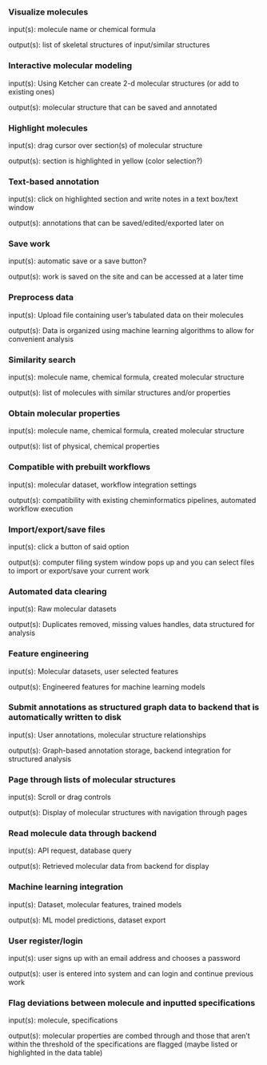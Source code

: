 ### Visualize molecules
input(s): molecule name or chemical formula

output(s): list of skeletal structures of input/similar structures
### Interactive molecular modeling
input(s): Using Ketcher can create 2-d molecular structures (or add to existing ones)

output(s): molecular structure that can be saved and annotated
### Highlight molecules
input(s): drag cursor over section(s) of molecular structure

output(s): section is highlighted in yellow (color selection?)
### Text-based annotation
input(s): click on highlighted section and write notes in a text box/text window

output(s): annotations that can be saved/edited/exported later on
### Save work
input(s): automatic save or a save button?

output(s): work is saved on the site and can be accessed at a later time
### Preprocess data
input(s): Upload file containing user’s tabulated data on their molecules

output(s): Data is organized using machine learning algorithms to allow for convenient analysis
### Similarity search
input(s): molecule name, chemical formula, created molecular structure

output(s): list of molecules with similar structures and/or properties
### Obtain molecular properties
input(s): molecule name, chemical formula, created molecular structure

output(s): list of physical, chemical properties 
### Compatible with prebuilt workflows
input(s): molecular dataset, workflow integration settings

output(s): compatibility with existing cheminformatics pipelines, automated workflow execution
### Import/export/save files
input(s): click a button of said option

output(s): computer filing system window pops up and you can select files to import or export/save your current work
### Automated data clearing
input(s): Raw molecular datasets

output(s): Duplicates removed, missing values handles, data structured for analysis
### Feature engineering
input(s): Molecular datasets, user selected features

output(s): Engineered features for machine learning models
### Submit annotations as structured graph data to backend that is automatically written to disk
input(s): User annotations, molecular structure relationships

output(s): Graph-based annotation storage, backend integration for structured analysis
### Page through lists of molecular structures
input(s): Scroll or drag controls

output(s): Display of molecular structures with navigation through pages
### Read molecule data through backend
input(s): API request, database query

output(s): Retrieved molecular data from backend for display
### Machine learning integration
input(s): Dataset, molecular features, trained models

output(s): ML model predictions, dataset export
### User register/login
input(s): user signs up with an email address and chooses a password

output(s): user is entered into system and can login and continue previous work
### Flag deviations between molecule and inputted specifications
input(s): molecule, specifications

output(s): molecular properties are combed through and those that aren’t within the threshold of the specifications are flagged (maybe listed or highlighted in the data table)
